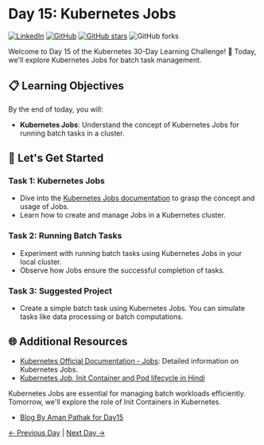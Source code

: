 # Day 15: Kubernetes Jobs
[![LinkedIn](https://img.shields.io/badge/Connect%20with%20me%20on-LinkedIn-blue.svg)](https://www.linkedin.com/in/aman-devops/)
[![GitHub](https://img.shields.io/github/stars/AmanPathak-DevOps.svg?style=social)](https://github.com/AmanPathak-DevOps)
[![GitHub stars](https://img.shields.io/github/stars/AmanPathak-DevOps/30DaysOfKubernetes)](https://github.com/AmanPathak-DevOps/30DaysOfKubernetes/stargazers)
![GitHub forks](https://img.shields.io/github/forks/AmanPathak-DevOps/30DaysOfKubernetes)

Welcome to Day 15 of the Kubernetes 30-Day Learning Challenge! 🚀 Today, we'll explore Kubernetes Jobs for batch task management.

## 📋 Learning Objectives

By the end of today, you will:
- **Kubernetes Jobs**: Understand the concept of Kubernetes Jobs for running batch tasks in a cluster.

## 🚀 Let's Get Started

### Task 1: Kubernetes Jobs
- Dive into the [Kubernetes Jobs documentation](https://kubernetes.io/docs/concepts/workloads/controllers/job/) to grasp the concept and usage of Jobs.
- Learn how to create and manage Jobs in a Kubernetes cluster.

### Task 2: Running Batch Tasks
- Experiment with running batch tasks using Kubernetes Jobs in your local cluster.
- Observe how Jobs ensure the successful completion of tasks.

### Task 3: Suggested Project
- Create a simple batch task using Kubernetes Jobs. You can simulate tasks like data processing or batch computations.

## 🌐 Additional Resources

- [Kubernetes Official Documentation - Jobs](https://kubernetes.io/docs/concepts/workloads/controllers/job/): Detailed information on Kubernetes Jobs.
- [Kubernetes Job, Init Container and Pod lifecycle in Hindi](https://youtu.be/BqHAoaXbz1A?si=Fd-mU-jNzaM2Fb7G)

Kubernetes Jobs are essential for managing batch workloads efficiently. Tomorrow, we'll explore the role of Init Containers in Kubernetes.

- [Blog By Aman Pathak for Day15](https://blog.devops.dev/day15-kubernetes-jobs-bd18f55cf1be)

[← Previous Day](../Day14/README.md) | [Next Day →](../Day16/README.md)